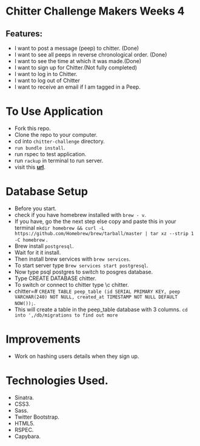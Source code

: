 # Chitter Challenge Makers Weeks 4

Features:
-------
- I want to post a message (peep) to chitter. (Done)
- I want to see all peeps in reverse chronological order. (Done)
- I want to see the time at which it was made.(Done)
- I want to sign up for Chitter.(Not fully completed)
- I want to log in to Chitter.
- I want to log out of Chitter
- I want to receive an email if I am tagged in a Peep.

# To Use Application
- Fork this repo.
- Clone the repo to your computer.
- cd into ``chitter-challenge`` directory.
- ``run bundle install``.
- run rspec to test application.
- run ``rackup`` in terminal to run server.
- visit this **[url](http://localhost:9292/)**.

# Database Setup
- Before you start.
- check if you have homebrew installed with ``brew - v``.
- If you have, go the the next step else copy and paste this in your terminal ``mkdir homebrew && curl -L https://github.com/Homebrew/brew/tarball/master | tar xz --strip 1 -C homebrew`` .
- Brew install ``postgresql``.
- Wait for it it install.
- Then install brew services with ``brew services``.
- To start server type ``Brew services start postgresql``.
- Now type psql postgres to switch to posgres database.
- Type CREATE DATABASE chitter.
- To switch or connect to chitter type \c chitter.
- chitter=# ``CREATE TABLE peep_table (id SERIAL PRIMARY KEY, peep VARCHAR(240) NOT NULL, created_at TIMESTAMP NOT NULL DEFAULT NOW());``.
- This will create a table in the peep_table database with 3 columns. ``cd into ',/db/migrations to find out more``

# Improvements

- Work on hashing users details when they sign up.

# Technologies Used.
- Sinatra.
- CSS3.
- Sass.
- Twitter Bootstrap.
- HTML5.
- RSPEC.
- Capybara.


